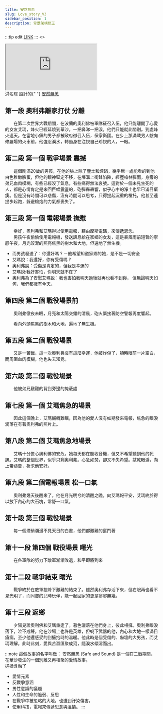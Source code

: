 ```yaml
---
title: 安然無恙
slug: Love_story_V3
sidebar_position: 1
description: 背景架構修正
---
```

:::tip edit
[LINK](https://www.canva.com/design/DAFfY6HOtKI/xAWhC5C0malLfMxVGmOP9Q/edit?utm_content=DAFfY6HOtKI&utm_campaign=designshare&utm_medium=link2&utm_source=sharebutton)
:::
<>
  <div
    style={{
      position: "relative",
      width: "100%",
      height: 0,
      paddingTop: "56.2500%",
      paddingBottom: 0,
      boxShadow: "0 2px 8px 0 rgba(63,69,81,0.16)",
      marginTop: "1.6em",
      marginBottom: "0.9em",
      overflow: "hidden",
      borderRadius: 8,
      willChange: "transform"
    }}
  >
    <iframe
      loading="lazy"
      style={{
        position: "absolute",
        width: "100%",
        height: "100%",
        top: 0,
        left: 0,
        border: "none",
        padding: 0,
        margin: 0
      }}
      src="https://www.canva.com/design/DAFfY6HOtKI/view?embed"
      allowFullScreen="allowfullscreen"
      allow="fullscreen"
    ></iframe>
  </div>
  洪名琮 設計的{" "}
  <a
    href="https://www.canva.com/design/DAFfY6HOtKI/view?utm_content=DAFfY6HOtKI&utm_campaign=designshare&utm_medium=embeds&utm_source=link"
    target="_blank"
    rel="noopener"
  >
    安然無恙
  </a>
</>

## 第一段 奧利弗離家打仗 分離

　　在第二次世界大戰期間，在波蘭的奧利佛被軍隊征召入伍，他只能離開了心愛的女友艾瑪，烽火已經延燒到華沙，一把鼻涕一把淚，他們只能就此闊別。到處烽火連天，在當地小鎮的男子都被政府徵召入伍，保家衛國。在步上那滿載男人駛向修羅場的火車前，他強忍淚水，轉過身在注視自己珍視的人，一眼。  

## 第二段 第一個 戰爭場景 震撼

　　這個剛滿20歲的男孩，在他的臉上除了塵土和煙硝，幾乎無一處能看的到他白色稚嫩臉蛋，但他的眼神堅定不移，在壕溝上衝鋒陷陣，經歷槍林彈雨，身旁的弟兄血肉模糊，有些已經沒了氣息，有些痛得無法哀號。這對於一個未見生死的人，都是心情肯定是來回巨幅震盪的，砲彈轟轟響，似乎心中的淨土也早已滿目瘡痍。但是沒有時間可以悲傷，沒有時間可以思考，只得提起沉重的槍托，他甚至連提步起跑，躲避槍炮的力氣都喪失了。  

## 第三段 第一個 電報場景 撫慰
　　幸好，奧利弗和艾瑪得以使用電報，藉由摩斯電碼，來傳遞思念。  
　　男孩午夜偷偷使用電報機，發送訊息給在家鄉的女友，這是暴風雨前短暫的寧靜午夜，月光皎潔的照亮焦黑的樹木和大地，但遍地了無生機。
* 而男孩發送了：你還好嗎 ? －他希望知道家鄉的她，是不是一切安全
* 艾瑪說：我還好，你有受傷嗎 ? 
* 奧利弗說：受傷是肯定的，但我是幸運的
* 艾瑪說:我好害怕，你明天就不在了
* 奧利弗為了安慰艾瑪說：我也害怕我明天過後就再也看不到你，  但無論明天如何，我們都擁有今天。 

## 第四段 第二個 戰役場景前
　　奧利弗徹夜未眠，月亮和太陽交錯的清晨，砲火緊接著防空警報再度響起。

　　看向外頭焦黑的樹木和大地，遍地了無生機。

## 第五段 第二個 戰役場景
　　又是一苦戰，這一次奧利弗沒有這麼幸運，他被炸傷了，頓時眼前一片空白，而周圍血肉模糊，他也失去知覺。  

## 第六段 第二個 戰役場景

　　他被弟兄艱難的背到旁邊的掩蔽處

## 第七段 第一個 艾瑪焦急的場景
　　因此這個晚上，艾瑪輾轉難眠，因為他的愛人沒有如期發來電報，焦急的眼淚滴落在有著奧利弗的照片上。

## 第八段 第二個 艾瑪焦急地場景
　　艾瑪十分擔心奧利佛的安危，她每天都在聽收音機，但又不希望聽到他的死訊。艾瑪的整個世界，似乎只剩奧利弗。心急如焚，卻又不失希望。拭乾眼淚，向上帝禱告，祈求他安好。  

## 第九段 第二個電報場景 松一口氣
　　奧利弗幾天後醒來了，他在月光明兮的清醒之晚，向艾瑪報平安，艾瑪終於得以放下內心的大石塊，常舒一口氣。  

## 第十段 第三個 戰役場景
　　每一個煙硝瀰漫不見天日的白晝，他們都艱難的奮鬥著

## 第十一段 第四個 戰役場景 曙光

　　在各軍隊的努力下敵軍漸漸敗退，和平即將到來

## 第十二段 戰爭結束 曙光

　　戰爭終於在敵軍投降下艱難的結束了。雖然奧利弗存活下來，但右眼再也看不見光明了，而同鄉的兒時玩伴，能一起回家的更是寥寥無幾。  

## 第十三段 返鄉
　　夕陽見證奧利佛和艾瑪重逢了。暮色灑落在他們身上，彼此相擁。奧利弗眼淚落下，泣不成聲，他在沙場上也許是英雄，但蛻下武器的他，內心和大地一樣滿目瘡痍，至少他還感受的到擁抱時的溫暖。他此時是個受傷的、嚇壞的大男孩，而艾瑪理解。此時此刻，愛與苦澀匯聚成河，隨淚水傾瀉而出。  


:::note
這個故事的名字叫做：
安然無恙 (Safe and Sound)
是一個在二戰期間，在華沙發生的一個別離又再相聚的愛情故事。  
搓揉含融了  
- 愛情元素
- 反戰爭意涵
- 男性意識的議題
- 人性和生命的脆弱、反思
- 在戰爭中被忽略的大地，也遭到汙染傷害。
- 使用科技，電報來傳遞思念與溫情。
:::